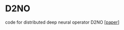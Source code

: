 # D2NO
code for distributed deep neural operator D2NO [[paper](https://www.sciencedirect.com/science/article/abs/pii/S0045782524003402)]
